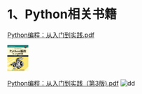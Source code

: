# 1、Python相关书籍


[Python编程：从入门到实践.pdf](https://github.com/CoderBattery/IT_Books/blob/master/Python%E7%BC%96%E7%A8%8B%EF%BC%9A%E4%BB%8E%E5%85%A5%E9%97%A8%E5%88%B0%E5%AE%9E%E8%B7%B5.pdf)


 <img src="https://github.com/CoderBattery/IT_Books/blob/master/images/Python%E7%BC%96%E7%A8%8B%EF%BC%9A%E4%BB%8E%E5%85%A5%E9%97%A8%E5%88%B0%E5%AE%9E%E8%B7%B5.png" width="48">



[Python编程：从入门到实践（第3版).pdf](https://github.com/CoderBattery/IT_Books/blob/master/Python%E7%BC%96%E7%A8%8B%EF%BC%9A%E4%BB%8E%E5%85%A5%E9%97%A8%E5%88%B0%E5%AE%9E%E8%B7%B5%EF%BC%88%E7%AC%AC3%E7%89%88\).pdf)
![dd]()

